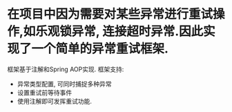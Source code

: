 # 在项目中因为需要对某些异常进行重试操作,如乐观锁异常, 连接超时异常.因此实现了一个简单的异常重试框架.
框架基于注解和Spring AOP实现.
框架支持:

- 异常类型配置, 可同时捕捉多种异常
- 设置重试前等待事件
- 使用注解即可发挥重试功能.